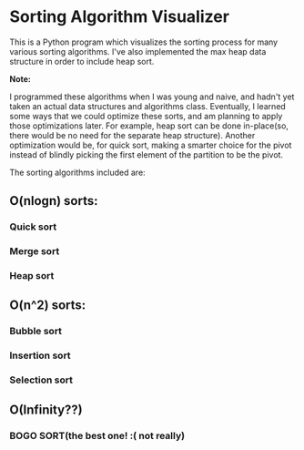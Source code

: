 # Sorting Algorithm Visualizer
<p>
This is a Python program which visualizes the sorting process for many various sorting algorithms.
I've also implemented the max heap data structure in order to include heap sort.
</p>
<b>Note:</b> 
<p>
I programmed these algorithms when I was young and naive, and hadn't yet taken an actual
data structures and algorithms class. Eventually, I learned some ways that we could optimize these
sorts, and am planning to apply those optimizations later. For example, heap sort can be done in-place(so,
there would be no need for the separate heap structure). Another optimization would be, for quick sort, making
a smarter choice for the pivot instead of blindly picking the first element of the partition to be the pivot.
</p>

The sorting algorithms included are:
<h2>O(nlogn) sorts:</h2>
<p><h3>Quick sort</h3></p>
<p><h3>Merge sort</h3></p>
<p><h3>Heap sort</h3></p>
<h2>O(n^2) sorts:</h2>
<p><h3>Bubble sort</h3></p>
<p><h3>Insertion sort</h3></p>
<p><h3>Selection sort</h3></p>
<h2>O(Infinity??)</h2>
<p><h3>BOGO SORT(the best one! :( not really)</h3></P>
